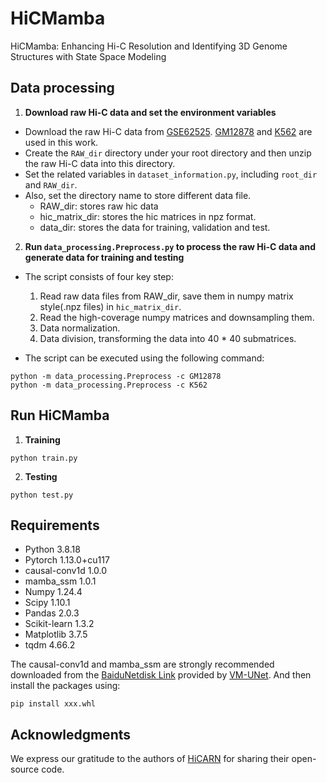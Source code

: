 # HiCMamba
HiCMamba: Enhancing Hi-C Resolution and Identifying 3D Genome Structures with State Space Modeling

## Data processing

1. **Download raw Hi-C data and set the environment variables**
* Download the raw Hi-C data from [GSE62525](https://www.ncbi.nlm.nih.gov/geo/query/acc.cgi?acc=GSE63525). [GM12878](https://www.ncbi.nlm.nih.gov/geo/download/?acc=GSE63525&format=file&file=GSE63525%5FGM12878%5Finsitu%5Fprimary%2Breplicate%5Fcombined%5F30%2Ehic)
and [K562](https://www.ncbi.nlm.nih.gov/geo/download/?acc=GSE63525&format=file&file=GSE63525%5FK562%5Fcombined%5F30%2Ehic) are used in this work.
* Create the `RAW_dir` directory under your root directory and then unzip the raw Hi-C data into this directory.
* Set the related variables in `dataset_information.py`, including `root_dir` and `RAW_dir`.
* Also, set the directory name to store different data file.
    * RAW_dir: stores raw hic data
    * hic_matrix_dir: stores the hic matrices in npz format.
    * data_dir: stores the data for training, validation and test.

2. **Run `data_processing.Preprocess.py` to process the raw Hi-C data and generate data for training and testing**

* The script consists of four key step:
    1. Read raw data files from RAW_dir, save them in numpy matrix style(.npz files) in `hic_matrix_dir`.
    2. Read the high-coverage numpy matrices and downsampling them.
    3. Data normalization. 
    4. Data division, transforming the data into 40 * 40 submatrices.

* The script can be executed using the following command:
```
python -m data_processing.Preprocess -c GM12878
python -m data_processing.Preprocess -c K562
```

## Run HiCMamba
1. **Training**
```
python train.py
```
2. **Testing**
```
python test.py
```

## Requirements
- Python 3.8.18
- Pytorch 1.13.0+cu117
- causal-conv1d 1.0.0
- mamba_ssm 1.0.1
- Numpy 1.24.4
- Scipy 1.10.1
- Pandas 2.0.3
- Scikit-learn 1.3.2
- Matplotlib 3.7.5
- tqdm 4.66.2

The causal-conv1d and mamba_ssm are strongly recommended downloaded from the [BaiduNetdisk Link](https://pan.baidu.com/s/1Tibn8Xh4FMwj0ths8Ufazw?pwd=uu5k) provided by [VM-UNet](https://github.com/JCruan519/VM-UNet). And then install the packages using:
```
pip install xxx.whl
```

## Acknowledgments
We express our gratitude to the authors of [HiCARN](https://github.com/OluwadareLab/HiCARN) for sharing their open-source code.